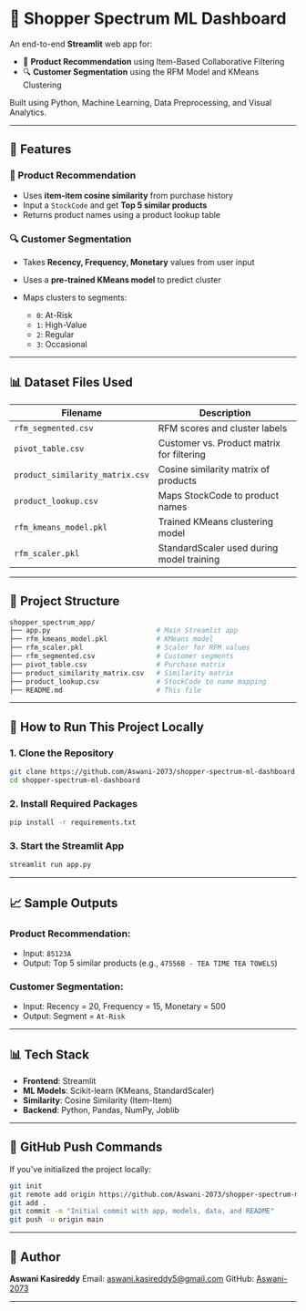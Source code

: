 # 🍯 Shopper Spectrum ML Dashboard

An end-to-end **Streamlit** web app for:

* 🌟 **Product Recommendation** using Item-Based Collaborative Filtering
* 🔍 **Customer Segmentation** using the RFM Model and KMeans Clustering

Built using Python, Machine Learning, Data Preprocessing, and Visual Analytics.

---

## 🔹 Features

### 🎯 Product Recommendation

* Uses **item-item cosine similarity** from purchase history
* Input a `StockCode` and get **Top 5 similar products**
* Returns product names using a product lookup table

### 🔍 Customer Segmentation

* Takes **Recency, Frequency, Monetary** values from user input
* Uses a **pre-trained KMeans model** to predict cluster
* Maps clusters to segments:

  * `0`: At-Risk
  * `1`: High-Value
  * `2`: Regular
  * `3`: Occasional

---

## 📊 Dataset Files Used

| Filename                        | Description                               |
| ------------------------------- | ----------------------------------------- |
| `rfm_segmented.csv`             | RFM scores and cluster labels             |
| `pivot_table.csv`               | Customer vs. Product matrix for filtering |
| `product_similarity_matrix.csv` | Cosine similarity matrix of products      |
| `product_lookup.csv`            | Maps StockCode to product names           |
| `rfm_kmeans_model.pkl`          | Trained KMeans clustering model           |
| `rfm_scaler.pkl`                | StandardScaler used during model training |

---

## 📁 Project Structure

```bash
shopper_spectrum_app/
├── app.py                          # Main Streamlit app
├── rfm_kmeans_model.pkl            # KMeans model
├── rfm_scaler.pkl                  # Scaler for RFM values
├── rfm_segmented.csv               # Customer segments
├── pivot_table.csv                 # Purchase matrix
├── product_similarity_matrix.csv   # Similarity matrix
├── product_lookup.csv              # StockCode to name mapping
├── README.md                       # This file
```

---

## 🚀 How to Run This Project Locally

### 1. Clone the Repository

```bash
git clone https://github.com/Aswani-2073/shopper-spectrum-ml-dashboard.git
cd shopper-spectrum-ml-dashboard
```

### 2. Install Required Packages

```bash
pip install -r requirements.txt
```

### 3. Start the Streamlit App

```bash
streamlit run app.py
```

---

## 📈 Sample Outputs

### Product Recommendation:

* Input: `85123A`
* Output: Top 5 similar products (e.g., `47556B - TEA TIME TEA TOWELS`)

### Customer Segmentation:

* Input: Recency = 20, Frequency = 15, Monetary = 500
* Output: Segment = `At-Risk`

---

## 📊 Tech Stack

* **Frontend**: Streamlit
* **ML Models**: Scikit-learn (KMeans, StandardScaler)
* **Similarity**: Cosine Similarity (Item-Item)
* **Backend**: Python, Pandas, NumPy, Joblib

---

## 📄 GitHub Push Commands

If you've initialized the project locally:

```bash
git init
git remote add origin https://github.com/Aswani-2073/shopper-spectrum-ml-dashboard.git
git add .
git commit -m "Initial commit with app, models, data, and README"
git push -u origin main
```

---

## 🙋️ Author

**Aswani Kasireddy**
Email: [aswani.kasireddy5@gmail.com](mailto:aswani.kasireddy5@gmail.com)
GitHub: [Aswani-2073](https://github.com/Aswani-2073)

---


